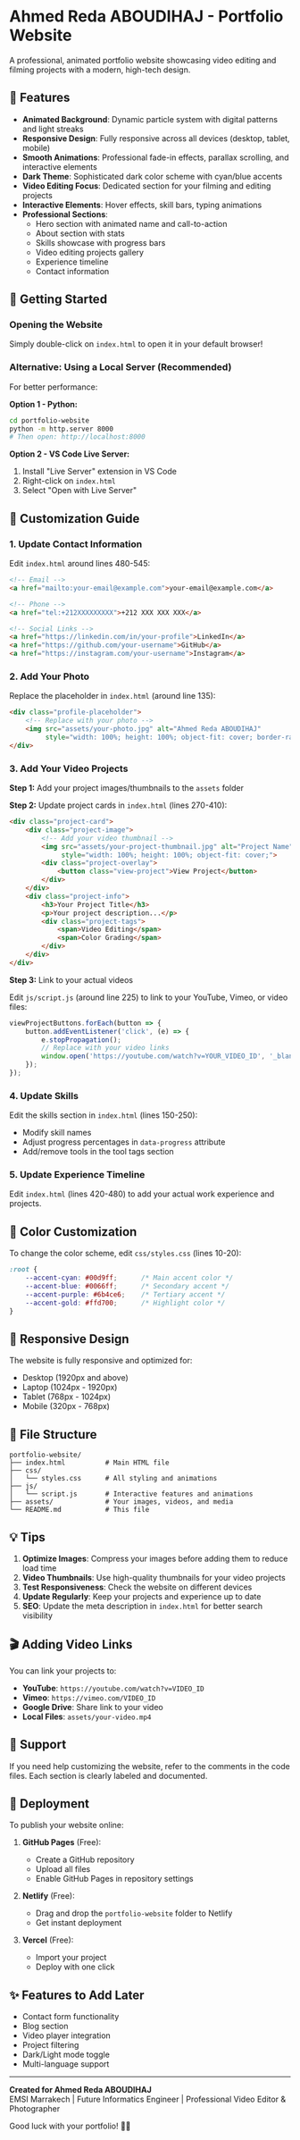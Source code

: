 # Ahmed Reda ABOUDIHAJ - Portfolio Website

A professional, animated portfolio website showcasing video editing and filming projects with a modern, high-tech design.

## 🎨 Features

- **Animated Background**: Dynamic particle system with digital patterns and light streaks
- **Responsive Design**: Fully responsive across all devices (desktop, tablet, mobile)
- **Smooth Animations**: Professional fade-in effects, parallax scrolling, and interactive elements
- **Dark Theme**: Sophisticated dark color scheme with cyan/blue accents
- **Video Editing Focus**: Dedicated section for your filming and editing projects
- **Interactive Elements**: Hover effects, skill bars, typing animations
- **Professional Sections**:
  - Hero section with animated name and call-to-action
  - About section with stats
  - Skills showcase with progress bars
  - Video editing projects gallery
  - Experience timeline
  - Contact information

## 🚀 Getting Started

### Opening the Website

Simply double-click on `index.html` to open it in your default browser!

### Alternative: Using a Local Server (Recommended)

For better performance:

**Option 1 - Python:**
```bash
cd portfolio-website
python -m http.server 8000
# Then open: http://localhost:8000
```

**Option 2 - VS Code Live Server:**
1. Install "Live Server" extension in VS Code
2. Right-click on `index.html`
3. Select "Open with Live Server"

## 📝 Customization Guide

### 1. Update Contact Information

Edit `index.html` around lines 480-545:

```html
<!-- Email -->
<a href="mailto:your-email@example.com">your-email@example.com</a>

<!-- Phone -->
<a href="tel:+212XXXXXXXXX">+212 XXX XXX XXX</a>

<!-- Social Links -->
<a href="https://linkedin.com/in/your-profile">LinkedIn</a>
<a href="https://github.com/your-username">GitHub</a>
<a href="https://instagram.com/your-username">Instagram</a>
```

### 2. Add Your Photo

Replace the placeholder in `index.html` (around line 135):

```html
<div class="profile-placeholder">
    <!-- Replace with your photo -->
    <img src="assets/your-photo.jpg" alt="Ahmed Reda ABOUDIHAJ" 
         style="width: 100%; height: 100%; object-fit: cover; border-radius: 15px;">
</div>
```

### 3. Add Your Video Projects

**Step 1:** Add your project images/thumbnails to the `assets` folder

**Step 2:** Update project cards in `index.html` (lines 270-410):

```html
<div class="project-card">
    <div class="project-image">
        <!-- Add your video thumbnail -->
        <img src="assets/your-project-thumbnail.jpg" alt="Project Name" 
             style="width: 100%; height: 100%; object-fit: cover;">
        <div class="project-overlay">
            <button class="view-project">View Project</button>
        </div>
    </div>
    <div class="project-info">
        <h3>Your Project Title</h3>
        <p>Your project description...</p>
        <div class="project-tags">
            <span>Video Editing</span>
            <span>Color Grading</span>
        </div>
    </div>
</div>
```

**Step 3:** Link to your actual videos

Edit `js/script.js` (around line 225) to link to your YouTube, Vimeo, or video files:

```javascript
viewProjectButtons.forEach(button => {
    button.addEventListener('click', (e) => {
        e.stopPropagation();
        // Replace with your video links
        window.open('https://youtube.com/watch?v=YOUR_VIDEO_ID', '_blank');
    });
});
```

### 4. Update Skills

Edit the skills section in `index.html` (lines 150-250):
- Modify skill names
- Adjust progress percentages in `data-progress` attribute
- Add/remove tools in the tool tags section

### 5. Update Experience Timeline

Edit `index.html` (lines 420-480) to add your actual work experience and projects.

## 🎨 Color Customization

To change the color scheme, edit `css/styles.css` (lines 10-20):

```css
:root {
    --accent-cyan: #00d9ff;      /* Main accent color */
    --accent-blue: #0066ff;      /* Secondary accent */
    --accent-purple: #6b4ce6;    /* Tertiary accent */
    --accent-gold: #ffd700;      /* Highlight color */
}
```

## 📱 Responsive Design

The website is fully responsive and optimized for:
- Desktop (1920px and above)
- Laptop (1024px - 1920px)
- Tablet (768px - 1024px)
- Mobile (320px - 768px)

## 🔧 File Structure

```
portfolio-website/
├── index.html          # Main HTML file
├── css/
│   └── styles.css      # All styling and animations
├── js/
│   └── script.js       # Interactive features and animations
├── assets/             # Your images, videos, and media
└── README.md           # This file
```

## 💡 Tips

1. **Optimize Images**: Compress your images before adding them to reduce load time
2. **Video Thumbnails**: Use high-quality thumbnails for your video projects
3. **Test Responsiveness**: Check the website on different devices
4. **Update Regularly**: Keep your projects and experience up to date
5. **SEO**: Update the meta description in `index.html` for better search visibility

## 🎬 Adding Video Links

You can link your projects to:
- **YouTube**: `https://youtube.com/watch?v=VIDEO_ID`
- **Vimeo**: `https://vimeo.com/VIDEO_ID`
- **Google Drive**: Share link to your video
- **Local Files**: `assets/your-video.mp4`

## 📧 Support

If you need help customizing the website, refer to the comments in the code files. Each section is clearly labeled and documented.

## 🚀 Deployment

To publish your website online:

1. **GitHub Pages** (Free):
   - Create a GitHub repository
   - Upload all files
   - Enable GitHub Pages in repository settings

2. **Netlify** (Free):
   - Drag and drop the `portfolio-website` folder to Netlify
   - Get instant deployment

3. **Vercel** (Free):
   - Import your project
   - Deploy with one click

## ✨ Features to Add Later

- Contact form functionality
- Blog section
- Video player integration
- Project filtering
- Dark/Light mode toggle
- Multi-language support

---

**Created for Ahmed Reda ABOUDIHAJ**  
EMSI Marrakech | Future Informatics Engineer | Professional Video Editor & Photographer

Good luck with your portfolio! 🎥✨
